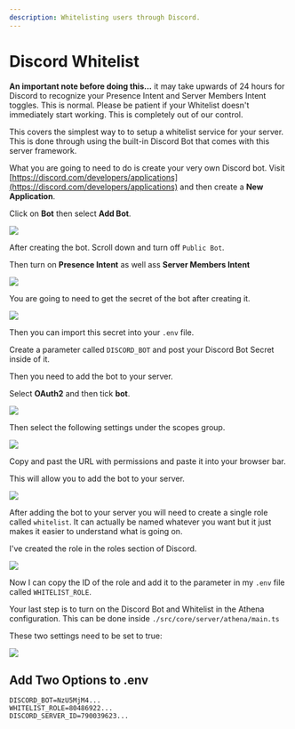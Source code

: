 ```yaml
---
description: Whitelisting users through Discord.
---
```


# Discord Whitelist

**An important note before doing this...** it may take upwards of 24 hours for Discord to recognize your Presence Intent and Server Members Intent toggles. This is normal. Please be patient if your Whitelist doesn't immediately start working. This is completely out of our control.

This covers the simplest way to to setup a whitelist service for your server. This is done through using the built-in Discord Bot that comes with this server framework.

What you are going to need to do is create your very own Discord bot. Visit [https://discord.com/developers/applications](https://discord.com/developers/applications) and then create a **New Application**.

Click on **Bot** then select **Add Bot**.

![](https://i.imgur.com/sXD8ZwL.png)

After creating the bot. Scroll down and turn off `Public Bot`.

Then turn on **Presence Intent** as well ass **Server Members Intent**

![](https://i.imgur.com/Eaw7dlk.png)

You are going to need to get the secret of the bot after creating it.

![](https://i.imgur.com/zWFthOt.png)

Then you can import this secret into your `.env` file.

Create a parameter called `DISCORD_BOT` and post your Discord Bot Secret inside of it.

Then you need to add the bot to your server.

Select **OAuth2** and then tick **bot**.

![](https://i.imgur.com/E0GySAn.png)

Then select the following settings under the scopes group.

![](https://i.imgur.com/W3W36qL.png)

Copy and past the URL with permissions and paste it into your browser bar.

This will allow you to add the bot to your server.

![](https://i.imgur.com/18v4YRp.png)

After adding the bot to your server you will need to create a single role called `whitelist`. It can actually be named whatever you want but it just makes it easier to understand what is going on.

I've created the role in the roles section of Discord.

![](https://i.imgur.com/I1NWLIP.png)

Now I can copy the ID of the role and add it to the parameter in my `.env` file called `WHITELIST_ROLE`.

Your last step is to turn on the Discord Bot and Whitelist in the Athena configuration. This can be done inside `./src/core/server/athena/main.ts`

These two settings need to be set to true:

![](https://i.imgur.com/kK3p6DS.png)

## Add Two Options to .env

```text
DISCORD_BOT=NzU5MjM4...
WHITELIST_ROLE=80486922...
DISCORD_SERVER_ID=790039623...
```

